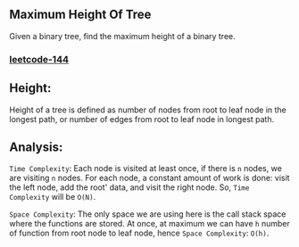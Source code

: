 ## Maximum Height Of Tree

Given a binary tree, find the maximum height of a binary tree.

<h3><a href="
https://www.geeksforgeeks.org/batch/dsa-python-self-paced/track/tree-basic-python/problem/height-of-binary-tree">leetcode-144</a></h3>

## Height:

Height of a tree is defined as number of nodes from root to leaf node in the longest path, or number of edges from root to leaf node in longest path.

## Analysis:

`Time Complexity`: Each node is visited at least once, if there is `n` nodes, we are visiting `n` nodes. For each node, a constant amount of work is done: visit the left node, add the root' data, and visit the right node.
So, `Time Complexity` will be `O(N)`.

`Space Complexity`: The only space we are using here is the call stack space where the functions are stored. At once, at maximum we can have `h` number of function from root node to leaf node, hence `Space Complexity`: `O(h)`.
